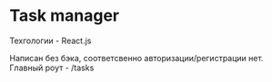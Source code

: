 <h1>Task manager</h1>

Техгологии - React.js

Написан без бэка, соответсвенно авторизации/регистрации нет. 
<br/>
Главный роут - /tasks
